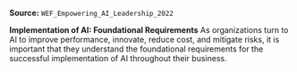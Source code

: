**Source:** `WEF_Empowering_AI_Leadership_2022`

**Implementation of AI: Foundational Requirements**
As organizations turn to AI to improve performance, innovate, reduce cost, and mitigate risks, it is important that they understand the foundational requirements for the successful implementation of AI throughout their business.
